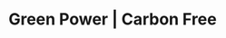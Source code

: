 ---
title: "Green Power | Carbon Free"

meta:
  description: "7-25 years warranty on solar power technologies across Balearic Islands and mainland Spain. Choose your carbon free solar today and make a difference. FREE survey - Call +34 651 720 792
"
og:
  title: "Green Power | Carbon Free"
  description: "7-25 years warranty on solar power technologies across Balearic Islands and mainland Spain. Choose your carbon free solar today and make a difference. FREE survey - Call +34 651 720 792" 
  type: "website"
  url: "du/solar-panel"
  image: "images/logo/logo.png"

slider:
  newsbanner : "images/banner/solar-panel-banner.jpg"
  title : "Koolstofvrij"
  desc : "Wij installeren een breed scala aan zonnesystemen"
  talk : "Praat met ons"

block:
  title : "Hoogste residentiële zonne-installatiebedrijf op het dak"
  desc1 : "Als toonaangevend Solar EPC-bedrijf installeren we een breed scala aan zonnesystemen voor zowel dak- als grondmontagesystemen. Onze vakbekwame vakmensen plaatsen zonnepanelen die bekend staan ​​om hun kwaliteit en betrouwbaarheid in de meest extreme weersomstandigheden. De producten zijn ideaal voor commerciële, residentiële en megawatt-schaal zonne-energiecentrale installaties. Met als doel het hele land te verlichten en elk huishouden van licht te voorzien, zetten we ons volledig in voor het leveren van zonne-energiesystemen. Als eersteklas Solar EPC-bedrijf werken onze kwaliteitsmanagementpartners, supply chain-experts en technische professionals samen om ervoor te zorgen dat u hoogwaardige, goed ontworpen en betrouwbare producten hebt."
  desc2 : "Hoeveel stroomopwekkingscapaciteit u ook nodig heeft, wij zijn technisch sterk om aan uw behoeften te voldoen. Wij hebben de mogelijkheid om zonne-energiecomponenten op tijd te leveren wanneer u maar wilt en waar u maar wilt. Al onze panelen, omvormers en andere elektrische onderdelen zijn gecertificeerd en getest om te voldoen aan de internationale norm. Bel ons als u op zoek bent naar de optimale kwaliteit zonnesysteem installatie tegen de meest concurrerende prijs."

block2:
  dshape : "images/d-shape.png"
  panelimg1 : "images/Solar-Panel-Image.png"
  panelimg2 : "images/Solar-Panel-Image2.png"
  title1 : "Waarom groene stroom?"
  list1 : "Een vertrouwd merk"
  list2 : "160+ residentiële systemen in gebruik genomen"
  list3 : "3200 KW+ aan installaties"
  list4 : "24X7 serviceondersteuning, voor volledige gemoedsrust"
  title2 : "Voordelen"
  list5 : "Indekken tegen stijgende energiekosten"
  list6 : "Schaalbaar ontwerp voor eenvoudige upgrades"
  list7 : "RPO-naleving"
  list8 : "Zelfredzaamheid"
  list9 : "Groene verbintenis"
    
draft: false
---